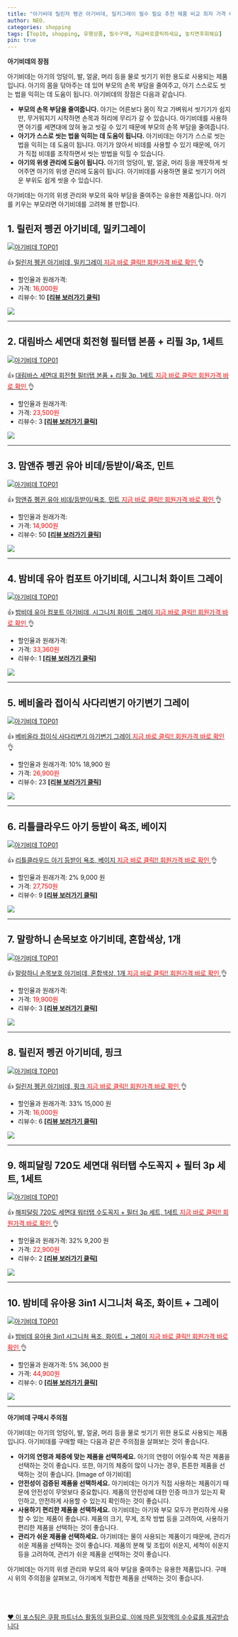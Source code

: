 ```yaml
---
title: "아기비데 릴린저 펭귄 아기비데, 밀키그레이 필수 필요 추천 제품 비교 최저 가격 비교 장점 구매 후기 구매평"
author: NEO.
categories: shopping
tags: [Top10, shopping, 유행상품, 필수구매, 지금바로클릭하세요, 놓치면후회해요]
pin: true
---
```

**아기비데의 장점**

아기비데는 아기의 엉덩이, 발, 얼굴, 머리 등을 물로 씻기기 위한 용도로 사용되는 제품입니다. 아기의 몸을 닦아주는 데 있어 부모의 손목 부담을 줄여주고, 아기 스스로도 씻는 법을 익히는 데 도움이 됩니다. 아기비데의 장점은 다음과 같습니다.

* **부모의 손목 부담을 줄여줍니다.** 아기는 어른보다 몸이 작고 가벼워서 씻기기가 쉽지만, 무거워지기 시작하면 손목과 허리에 무리가 갈 수 있습니다. 아기비데를 사용하면 아기를 세면대에 앉혀 놓고 씻길 수 있기 때문에 부모의 손목 부담을 줄여줍니다.
* **아기가 스스로 씻는 법을 익히는 데 도움이 됩니다.** 아기비데는 아기가 스스로 씻는 법을 익히는 데 도움이 됩니다. 아기가 앉아서 비데를 사용할 수 있기 때문에, 아기가 직접 비데를 조작하면서 씻는 방법을 익힐 수 있습니다.
* **아기의 위생 관리에 도움이 됩니다.** 아기의 엉덩이, 발, 얼굴, 머리 등을 깨끗하게 씻어주면 아기의 위생 관리에 도움이 됩니다. 아기비데를 사용하면 물로 씻기기 어려운 부위도 쉽게 씻을 수 있습니다.

아기비데는 아기의 위생 관리와 부모의 육아 부담을 줄여주는 유용한 제품입니다. 아기를 키우는 부모라면 아기비데를 고려해 볼 만합니다.

   

## 1. 릴린저 펭귄 아기비데, 밀키그레이

[![아기비데 TOP01](https://thumbnail7.coupangcdn.com/thumbnails/remote/490x490ex/image/retail/images/2020/07/09/13/6/beda025c-4198-46ec-ab71-8def7e80f671.jpg)](https://link.coupang.com/re/AFFSDP?lptag=AF3617701&subid=GithubCoopas&pageKey=1801449622&traceid=V0-153&itemId=3065107546&vendorItemId=71053052675)


👍 [릴린저 펭귄 아기비데, 밀키그레이 <font color=red> 지금 바로 클릭!! 회원가격 바로 확인 </font> ](https://link.coupang.com/re/AFFSDP?lptag=AF3617701&subid=GithubCoopas&pageKey=1801449622&traceid=V0-153&itemId=3065107546&vendorItemId=71053052675) 👌 


- 할인율과 원래가격: 
- 가격: <span style='color:red'>16,000원</span>
- 리뷰수: 10  [**[리뷰 보러가기 클릭]**](https://link.coupang.com/re/AFFSDP?lptag=AF3617701&subid=GithubCoopas&pageKey=1801449622&traceid=V0-153&itemId=3065107546&vendorItemId=71053052675)

[![](/discount_price.png)](https://link.coupang.com/re/AFFSDP?lptag=AF3617701&subid=GithubCoopas&pageKey=1801449622&traceid=V0-153&itemId=3065107546&vendorItemId=71053052675)

---


   

## 2. 대림바스 세면대 회전형 필터탭 본품 + 리필 3p, 1세트

[![아기비데 TOP01](https://thumbnail6.coupangcdn.com/thumbnails/remote/490x490ex/image/rs_quotation_api/ayts0xgo/bf132faeaebd459da939d825f1cda03f.jpg)](https://link.coupang.com/re/AFFSDP?lptag=AF3617701&subid=GithubCoopas&pageKey=5026445916&traceid=V0-153&itemId=6745754678&vendorItemId=76391061833)


👍 [대림바스 세면대 회전형 필터탭 본품 + 리필 3p, 1세트 <font color=red> 지금 바로 클릭!! 회원가격 바로 확인 </font> ](https://link.coupang.com/re/AFFSDP?lptag=AF3617701&subid=GithubCoopas&pageKey=5026445916&traceid=V0-153&itemId=6745754678&vendorItemId=76391061833) 👌 


- 할인율과 원래가격: 
- 가격: <span style='color:red'>23,500원</span>
- 리뷰수: 3  [**[리뷰 보러가기 클릭]**](https://link.coupang.com/re/AFFSDP?lptag=AF3617701&subid=GithubCoopas&pageKey=5026445916&traceid=V0-153&itemId=6745754678&vendorItemId=76391061833)

[![](/discount_price.png)](https://link.coupang.com/re/AFFSDP?lptag=AF3617701&subid=GithubCoopas&pageKey=5026445916&traceid=V0-153&itemId=6745754678&vendorItemId=76391061833)

---


   

## 3. 맘앤쥬 펭귄 유아 비데/등받이/욕조, 민트

[![아기비데 TOP01](https://thumbnail10.coupangcdn.com/thumbnails/remote/490x490ex/image/vendor_inventory/0eab/5474b8ba3044d79dcd106cecfa6164d17a9e3e7d03677c456ea53eec446f.jpg)](https://link.coupang.com/re/AFFSDP?lptag=AF3617701&subid=GithubCoopas&pageKey=6183704737&traceid=V0-153&itemId=12173542981&vendorItemId=79430952613)


👍 [맘앤쥬 펭귄 유아 비데/등받이/욕조, 민트 <font color=red> 지금 바로 클릭!! 회원가격 바로 확인 </font> ](https://link.coupang.com/re/AFFSDP?lptag=AF3617701&subid=GithubCoopas&pageKey=6183704737&traceid=V0-153&itemId=12173542981&vendorItemId=79430952613) 👌 


- 할인율과 원래가격: 
- 가격: <span style='color:red'>14,900원</span>
- 리뷰수: 50  [**[리뷰 보러가기 클릭]**](https://link.coupang.com/re/AFFSDP?lptag=AF3617701&subid=GithubCoopas&pageKey=6183704737&traceid=V0-153&itemId=12173542981&vendorItemId=79430952613)

[![](/discount_price.png)](https://link.coupang.com/re/AFFSDP?lptag=AF3617701&subid=GithubCoopas&pageKey=6183704737&traceid=V0-153&itemId=12173542981&vendorItemId=79430952613)

---


   

## 4. 밤비데 유아 컴포트 아기비데, 시그니처 화이트 그레이

[![아기비데 TOP01](https://thumbnail7.coupangcdn.com/thumbnails/remote/490x490ex/image/retail/images/2022/12/21/11/8/df25318a-44bd-43f9-87ea-67439e7803b1.jpg)](https://link.coupang.com/re/AFFSDP?lptag=AF3617701&subid=GithubCoopas&pageKey=7011738039&traceid=V0-153&itemId=17234296038&vendorItemId=84405959383)


👍 [밤비데 유아 컴포트 아기비데, 시그니처 화이트 그레이 <font color=red> 지금 바로 클릭!! 회원가격 바로 확인 </font> ](https://link.coupang.com/re/AFFSDP?lptag=AF3617701&subid=GithubCoopas&pageKey=7011738039&traceid=V0-153&itemId=17234296038&vendorItemId=84405959383) 👌 


- 할인율과 원래가격: 
- 가격: <span style='color:red'>33,360원</span>
- 리뷰수: 1  [**[리뷰 보러가기 클릭]**](https://link.coupang.com/re/AFFSDP?lptag=AF3617701&subid=GithubCoopas&pageKey=7011738039&traceid=V0-153&itemId=17234296038&vendorItemId=84405959383)

[![](/discount_price.png)](https://link.coupang.com/re/AFFSDP?lptag=AF3617701&subid=GithubCoopas&pageKey=7011738039&traceid=V0-153&itemId=17234296038&vendorItemId=84405959383)

---


   

## 5. 베비올라 접이식 사다리변기 아기변기 그레이

[![아기비데 TOP01](https://thumbnail8.coupangcdn.com/thumbnails/remote/490x490ex/image/vendor_inventory/9e3d/fb6b93e7b30b988f62d951c0d4151f2aeb121ef007465e92cf11a51f44e3.png)](https://link.coupang.com/re/AFFSDP?lptag=AF3617701&subid=GithubCoopas&pageKey=7582079752&traceid=V0-153&itemId=20016836914&vendorItemId=87135091523)


👍 [베비올라 접이식 사다리변기 아기변기 그레이 <font color=red> 지금 바로 클릭!! 회원가격 바로 확인 </font> ](https://link.coupang.com/re/AFFSDP?lptag=AF3617701&subid=GithubCoopas&pageKey=7582079752&traceid=V0-153&itemId=20016836914&vendorItemId=87135091523) 👌 


- 할인율과 원래가격: 10%  18,900   원
- 가격: <span style='color:red'>26,900원</span>
- 리뷰수: 23  [**[리뷰 보러가기 클릭]**](https://link.coupang.com/re/AFFSDP?lptag=AF3617701&subid=GithubCoopas&pageKey=7582079752&traceid=V0-153&itemId=20016836914&vendorItemId=87135091523)

[![](/discount_price.png)](https://link.coupang.com/re/AFFSDP?lptag=AF3617701&subid=GithubCoopas&pageKey=7582079752&traceid=V0-153&itemId=20016836914&vendorItemId=87135091523)

---


   

## 6. 리틀클라우드 아기 등받이 욕조, 베이지

[![아기비데 TOP01](https://thumbnail9.coupangcdn.com/thumbnails/remote/490x490ex/image/vendor_inventory/ea4a/660fc4e385bdcacd2cdaaa010689f80e75f472cbbe6f2483aca81565067f.jpg)](https://link.coupang.com/re/AFFSDP?lptag=AF3617701&subid=GithubCoopas&pageKey=7060172516&traceid=V0-153&itemId=17503399251&vendorItemId=84751920322)


👍 [리틀클라우드 아기 등받이 욕조, 베이지 <font color=red> 지금 바로 클릭!! 회원가격 바로 확인 </font> ](https://link.coupang.com/re/AFFSDP?lptag=AF3617701&subid=GithubCoopas&pageKey=7060172516&traceid=V0-153&itemId=17503399251&vendorItemId=84751920322) 👌 


- 할인율과 원래가격: 2%  9,000   원
- 가격: <span style='color:red'>27,750원</span>
- 리뷰수: 9  [**[리뷰 보러가기 클릭]**](https://link.coupang.com/re/AFFSDP?lptag=AF3617701&subid=GithubCoopas&pageKey=7060172516&traceid=V0-153&itemId=17503399251&vendorItemId=84751920322)

[![](/discount_price.png)](https://link.coupang.com/re/AFFSDP?lptag=AF3617701&subid=GithubCoopas&pageKey=7060172516&traceid=V0-153&itemId=17503399251&vendorItemId=84751920322)

---


   

## 7. 말랑하니 손목보호 아기비데, 혼합색상, 1개

[![아기비데 TOP01](https://thumbnail10.coupangcdn.com/thumbnails/remote/490x490ex/image/vendor_inventory/ad43/9cb516606707cefa70961044e656b0af84eab0b7c562f58e55a4ee73da93.jpg)](https://link.coupang.com/re/AFFSDP?lptag=AF3617701&subid=GithubCoopas&pageKey=7327821054&traceid=V0-153&itemId=18806965673&vendorItemId=85937592230)


👍 [말랑하니 손목보호 아기비데, 혼합색상, 1개 <font color=red> 지금 바로 클릭!! 회원가격 바로 확인 </font> ](https://link.coupang.com/re/AFFSDP?lptag=AF3617701&subid=GithubCoopas&pageKey=7327821054&traceid=V0-153&itemId=18806965673&vendorItemId=85937592230) 👌 


- 할인율과 원래가격: 
- 가격: <span style='color:red'>19,900원</span>
- 리뷰수: 3  [**[리뷰 보러가기 클릭]**](https://link.coupang.com/re/AFFSDP?lptag=AF3617701&subid=GithubCoopas&pageKey=7327821054&traceid=V0-153&itemId=18806965673&vendorItemId=85937592230)

[![](/discount_price.png)](https://link.coupang.com/re/AFFSDP?lptag=AF3617701&subid=GithubCoopas&pageKey=7327821054&traceid=V0-153&itemId=18806965673&vendorItemId=85937592230)

---


   

## 8. 릴린저 펭귄 아기비데, 핑크

[![아기비데 TOP01](https://thumbnail6.coupangcdn.com/thumbnails/remote/490x490ex/image/product/image/vendoritem/2018/12/26/3892856449/8f7758ef-9604-4d63-8539-cc119b23630f.jpg)](https://link.coupang.com/re/AFFSDP?lptag=AF3617701&subid=GithubCoopas&pageKey=1801449622&traceid=V0-153&itemId=367653820&vendorItemId=3892856449)


👍 [릴린저 펭귄 아기비데, 핑크 <font color=red> 지금 바로 클릭!! 회원가격 바로 확인 </font> ](https://link.coupang.com/re/AFFSDP?lptag=AF3617701&subid=GithubCoopas&pageKey=1801449622&traceid=V0-153&itemId=367653820&vendorItemId=3892856449) 👌 


- 할인율과 원래가격: 33%  15,000   원
- 가격: <span style='color:red'>16,000원</span>
- 리뷰수: 6  [**[리뷰 보러가기 클릭]**](https://link.coupang.com/re/AFFSDP?lptag=AF3617701&subid=GithubCoopas&pageKey=1801449622&traceid=V0-153&itemId=367653820&vendorItemId=3892856449)

[![](/discount_price.png)](https://link.coupang.com/re/AFFSDP?lptag=AF3617701&subid=GithubCoopas&pageKey=1801449622&traceid=V0-153&itemId=367653820&vendorItemId=3892856449)

---


   

## 9. 해피달링 720도 세면대 워터탭 수도꼭지 + 필터 3p 세트, 1세트

[![아기비데 TOP01](https://thumbnail9.coupangcdn.com/thumbnails/remote/490x490ex/image/retail/images/5848902305074792-656c4283-ce63-44ef-9ddd-47ef36235aa1.jpg)](https://link.coupang.com/re/AFFSDP?lptag=AF3617701&subid=GithubCoopas&pageKey=6408282187&traceid=V0-153&itemId=13732292963&vendorItemId=86434283827)


👍 [해피달링 720도 세면대 워터탭 수도꼭지 + 필터 3p 세트, 1세트 <font color=red> 지금 바로 클릭!! 회원가격 바로 확인 </font> ](https://link.coupang.com/re/AFFSDP?lptag=AF3617701&subid=GithubCoopas&pageKey=6408282187&traceid=V0-153&itemId=13732292963&vendorItemId=86434283827) 👌 


- 할인율과 원래가격: 32%  9,200   원
- 가격: <span style='color:red'>22,900원</span>
- 리뷰수: 2  [**[리뷰 보러가기 클릭]**](https://link.coupang.com/re/AFFSDP?lptag=AF3617701&subid=GithubCoopas&pageKey=6408282187&traceid=V0-153&itemId=13732292963&vendorItemId=86434283827)

[![](/discount_price.png)](https://link.coupang.com/re/AFFSDP?lptag=AF3617701&subid=GithubCoopas&pageKey=6408282187&traceid=V0-153&itemId=13732292963&vendorItemId=86434283827)

---


   

## 10. 밤비데 유아용 3in1 시그니처 욕조, 화이트 + 그레이

[![아기비데 TOP01](https://thumbnail6.coupangcdn.com/thumbnails/remote/490x490ex/image/retail/images/2023/06/23/14/5/b8384aa9-449b-4c4e-a3cf-6a4d5ecab5ee.jpg)](https://link.coupang.com/re/AFFSDP?lptag=AF3617701&subid=GithubCoopas&pageKey=7079534885&traceid=V0-153&itemId=17606534420&vendorItemId=86362495797)


👍 [밤비데 유아용 3in1 시그니처 욕조, 화이트 + 그레이 <font color=red> 지금 바로 클릭!! 회원가격 바로 확인 </font> ](https://link.coupang.com/re/AFFSDP?lptag=AF3617701&subid=GithubCoopas&pageKey=7079534885&traceid=V0-153&itemId=17606534420&vendorItemId=86362495797) 👌 


- 할인율과 원래가격: 5%  36,000   원
- 가격: <span style='color:red'>44,900원</span>
- 리뷰수: 0  [**[리뷰 보러가기 클릭]**](https://link.coupang.com/re/AFFSDP?lptag=AF3617701&subid=GithubCoopas&pageKey=7079534885&traceid=V0-153&itemId=17606534420&vendorItemId=86362495797)

[![](/discount_price.png)](https://link.coupang.com/re/AFFSDP?lptag=AF3617701&subid=GithubCoopas&pageKey=7079534885&traceid=V0-153&itemId=17606534420&vendorItemId=86362495797)

---
**아기비데 구매시 주의점**

아기비데는 아기의 엉덩이, 발, 얼굴, 머리 등을 물로 씻기기 위한 용도로 사용되는 제품입니다. 아기비데를 구매할 때는 다음과 같은 주의점을 살펴보는 것이 좋습니다.

* **아기의 연령과 체중에 맞는 제품을 선택하세요.** 아기의 연령이 어릴수록 작은 제품을 선택하는 것이 좋습니다. 또한, 아기의 체중이 많이 나가는 경우, 튼튼한 제품을 선택하는 것이 좋습니다.
[Image of 아기비데]
* **안전성이 검증된 제품을 선택하세요.** 아기비데는 아기가 직접 사용하는 제품이기 때문에 안전성이 무엇보다 중요합니다. 제품의 안전성에 대한 인증 마크가 있는지 확인하고, 안전하게 사용할 수 있는지 확인하는 것이 좋습니다.
* **사용하기 편리한 제품을 선택하세요.** 아기비데는 아기와 부모 모두가 편리하게 사용할 수 있는 제품이 좋습니다. 제품의 크기, 무게, 조작 방법 등을 고려하여, 사용하기 편리한 제품을 선택하는 것이 좋습니다.
* **관리가 쉬운 제품을 선택하세요.** 아기비데는 물이 사용되는 제품이기 때문에, 관리가 쉬운 제품을 선택하는 것이 좋습니다. 제품의 분해 및 조립이 쉬운지, 세척이 쉬운지 등을 고려하여, 관리가 쉬운 제품을 선택하는 것이 좋습니다.

아기비데는 아기의 위생 관리와 부모의 육아 부담을 줄여주는 유용한 제품입니다. 구매 시 위의 주의점을 살펴보고, 아기에게 적합한 제품을 선택하는 것이 좋습니다.<br><br><br><br><br> [ ❤  이 포스팅은 쿠팡 파트너스 활동의 일환으로, 이에 따른 일정액의 수수료를 제공받습니다](https://link.coupang.com/a/bcEFyh)